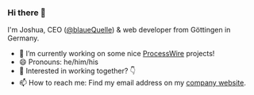 ### Hi there 👋

I'm Joshua, CEO ([@blaueQuelle](https://github.com/blaueQuelle)) & web developer from Göttingen in Germany.

- 🔭 I’m currently working on some nice [ProcessWire](https://github.com/processwire/processwire) projects!
- 😄 Pronouns: he/him/his
- 👯 Interested in working together? 👇
- 📫 How to reach me: Find my email address on my [company website](https://www.blauequelle.de/ueber-uns/).
